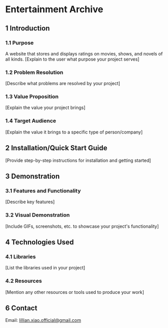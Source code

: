 # Entertainment Archive
## 1 Introduction
### 1.1 Purpose
A website that stores and displays ratings on movies, shows, and novels of all kinds.
[Explain to the user what purpose your project serves]

### 1.2 Problem Resolution
[Describe what problems are resolved by your project]

### 1.3 Value Proposition
[Explain the value your project brings]

### 1.4 Target Audience
[Explain the value it brings to a specific type of person/company]

## 2 Installation/Quick Start Guide
[Provide step-by-step instructions for installation and getting started]


## 3 Demonstration
### 3.1 Features and Functionality
[Describe key features]

### 3.2 Visual Demonstration
[Include GIFs, screenshots, etc. to showcase your project's functionality]


## 4 Technologies Used
### 4.1 Libraries
[List the libraries used in your project]

### 4.2 Resources
[Mention any other resources or tools used to produce your work]

## 6 Contact
Email: lillian.xiao.official@gmail.com



 
 

